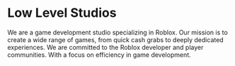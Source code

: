 # Low Level Studios

We are a game development studio specializing in Roblox. Our mission is to create a wide range of games, from quick cash grabs to deeply dedicated experiences. We are committed to the Roblox developer and player communities. With a focus on efficiency in game development.
